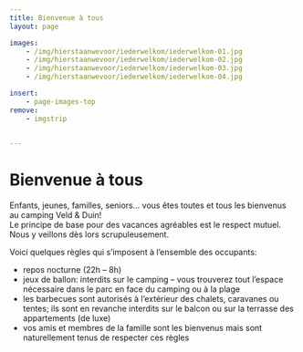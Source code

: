 ```yaml
---
title: Bienvenue à tous
layout: page

images:
    - /img/hierstaanwevoor/iederwelkom/iederwelkom-01.jpg
    - /img/hierstaanwevoor/iederwelkom/iederwelkom-02.jpg
    - /img/hierstaanwevoor/iederwelkom/iederwelkom-03.jpg
    - /img/hierstaanwevoor/iederwelkom/iederwelkom-04.jpg

insert:
    - page-images-top
remove:
    - imgstrip
    

---
```


# Bienvenue à tous

Enfants, jeunes, familles, seniors... vous êtes toutes et tous les bienvenus au camping Veld & Duin!<br>
Le principe de base pour des vacances agréables est le respect mutuel. Nous y veillons dès lors scrupuleusement. 

Voici quelques règles qui s’imposent à l’ensemble des occupants:

- repos nocturne (22h – 8h)
- jeux de ballon: interdits sur le camping – vous trouverez tout l’espace nécessaire dans le parc en face du camping ou à la plage 
- les barbecues sont autorisés à l’extérieur des chalets, caravanes ou tentes; ils sont en revanche interdits sur le balcon ou sur la terrasse des appartements (de luxe)
- vos amis et membres de la famille sont les bienvenus mais sont naturellement tenus de respecter ces règles

